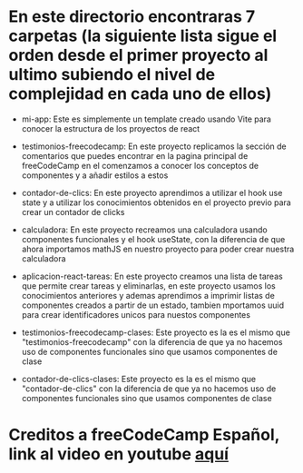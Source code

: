 # En este directorio encontraras 7 carpetas (la siguiente lista sigue el orden desde el primer proyecto al ultimo subiendo el nivel de complejidad en cada uno de ellos)
- mi-app: Este es simplemente un template creado usando Vite para conocer la estructura de los proyectos de react


- testimonios-freecodecamp: En este proyecto replicamos la sección de comentarios que puedes encontrar en la pagina principal de freeCodeCamp en el comenzamos a conocer los conceptos de componentes y a añadir estilos a estos


- contador-de-clics: En este proyecto aprendimos a utilizar el hook use state y a utilizar los conocimientos obtenidos en el proyecto previo para crear un contador de clicks


- calculadora: En este proyecto recreamos una calculadora usando componentes funcionales y el hook useState, con la diferencia de que ahora importamos mathJS en nuestro proyecto para poder crear nuestra calculadora 


- aplicacion-react-tareas: En este proyecto creamos una lista de tareas que permite crear tareas y eliminarlas, en este proyecto usamos los conocimientos anteriores y ademas aprendimos a imprimir listas de componentes creados a partir de un estado, tambien mportamos uuid para crear identificadores unicos para nuestos componentes


- testimonios-freecodecamp-clases: Este proyecto es la es el mismo que "testimonios-freecodecamp" con la diferencia de que ya no hacemos uso de componentes funcionales sino que usamos componentes de clase


- contador-de-clics-clases: Este proyecto es la es el mismo que "contador-de-clics" con la diferencia de que ya no hacemos uso de componentes funcionales sino que usamos componentes de clase


# Creditos a freeCodeCamp Español, link al video en youtube [aquí](https://youtu.be/6Jfk8ic3KVk)